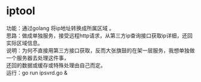 # iptool
功能：通过golang 将ip地址转换成所属区域 。  
思路：做成单独服务，接受远程http请求，从第三方ip查询接口获取ip详细，还回实际区域信息。  
说明：为何不直接用第三方接口获取，反而大张旗鼓的在架一层服务，我想单独做一个服务器去处理这件事，    
      还回的数据或缓存或特殊处理由自己而定。  
运行：go run ipsvrd.go &

